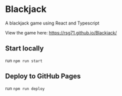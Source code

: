 # Blackjack
A blackjack game using React and Typescript

View the game here:
https://rsg71.github.io/Blackjack/

## Start locally
run `npm run start`

## Deploy to GitHub Pages
run `npm run deploy`